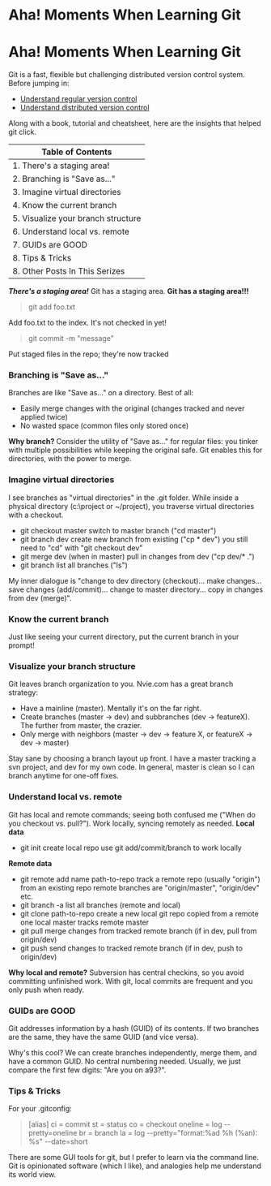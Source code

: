 # Aha! Moments When Learning Git
# Aha! Moments When Learning Git

Git is a fast, flexible but challenging distributed version control system. Before jumping in:
* [Understand regular version control](https://betterexplained.com/articles/a-visual-guide-to-version-control/)
* [Understand distributed version control](https://betterexplained.com/articles/intro-to-distributed-version-control-illustrated/)

Along with a book, tutorial and cheatsheet, here are the insights that helped git click.

|Table of Contents        | 
| ------------- |
| 1. There's a staging area!   | 
| 2. Branching is "Save as..."     |
| 3. Imagine virtual directories | 
| 4. Know the current branch | 
| 5. Visualize your branch structure | 
| 6. Understand local vs. remote | 
| 7. GUIDs are GOOD | 
| 8. Tips & Tricks | 
| 8. Other Posts In This Serizes | 

**_There's a staging area!_**
Git has a staging area. **Git has a staging area!!!**
> git add foo.txt
  
Add foo.txt to the index. It's not checked in yet!
>  git commit -m "message"

Put staged files in the repo; they're now tracked

### Branching is "Save as..."
Branches are like "Save as..." on a directory. Best of all:
* Easily merge changes with the original (changes tracked and never applied twice)
* No wasted space (common files only stored once)

**Why branch?** Consider the utility of "Save as..." for regular files: you tinker with multiple possibilities while keeping the original safe. Git enables this for directories, with the power to merge.

### Imagine virtual directories
I see branches as "virtual directories" in the .git folder. While inside a physical directory (c:\project or ~/project), you traverse virtual directories with a checkout.

* git checkout master
switch to master branch ("cd master")
* git branch dev
create new branch from existing ("cp * dev")
you still need to "cd" with "git checkout dev"
* git merge dev
(when in master) pull in changes from dev ("cp dev/* .")
* git branch
list all branches ("ls")

My inner dialogue is "change to dev directory (checkout)... make changes... save changes (add/commit)... change to master directory... copy in changes from dev (merge)".
### Know the current branch
Just like seeing your current directory, put the current branch in your prompt!

### Visualize your branch structure
Git leaves branch organization to you. Nvie.com has a great branch strategy:


* Have a mainline (master). Mentally it's on the far right.
* Create branches (master -> dev) and subbranches (dev -> featureX). The further from master, the crazier.
* Only merge with neighbors (master -> dev -> feature X, or featureX -> dev -> master)

Stay sane by choosing a branch layout up front. I have a master tracking a svn project, and dev for my own code. In general, master is clean so I can branch anytime for one-off fixes.

### Understand local vs. remote
Git has local and remote commands; seeing both confused me ("When do you checkout vs. pull?"). Work locally, syncing remotely as needed.
**Local data**
* git init
create local repo
use git add/commit/branch to work locally

**Remote data**

* git remote add name path-to-repo
track a remote repo (usually "origin") from an existing repo
remote branches are "origin/master", "origin/dev" etc.
* git branch -a
list all branches (remote and local)
* git clone path-to-repo
create a new local git repo copied from a remote one
local master tracks remote master
* git pull
merge changes from tracked remote branch (if in dev, pull from origin/dev)
* git push
send changes to tracked remote branch (if in dev, push to origin/dev)

**Why local and remote?** Subversion has central checkins, so you avoid committing unfinished work. With git, local commits are frequent and you only push when ready.

### GUIDs are GOOD
Git addresses information by a hash (GUID) of its contents. If two branches are the same, they have the same GUID (and vice versa).

Why's this cool? We can create branches independently, merge them, and have a common GUID. No central numbering needed. Usually, we just compare the first few digits: "Are you on a93?".

### Tips & Tricks
For your .gitconfig:

> [alias]
        ci = commit
        st = status
        co = checkout
        oneline = log --pretty=oneline
        br = branch
        la = log --pretty="format:%ad %h (%an): %s" --date=short
        
There are some GUI tools for git, but I prefer to learn via the command line. Git is opinionated software (which I like), and analogies help me understand its world view.



